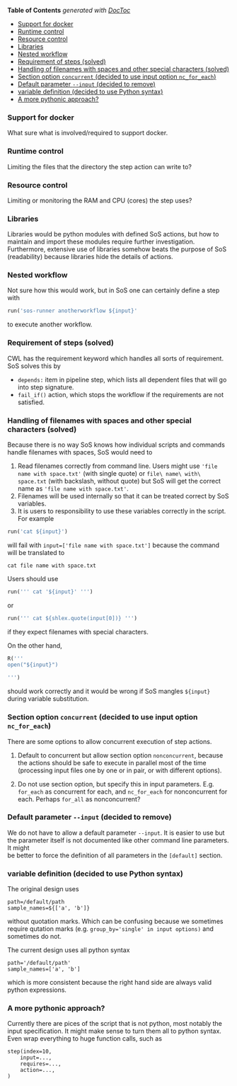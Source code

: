<!-- START doctoc generated TOC please keep comment here to allow auto update -->
<!-- DON'T EDIT THIS SECTION, INSTEAD RE-RUN doctoc TO UPDATE -->
**Table of Contents**  *generated with [DocToc](https://github.com/thlorenz/doctoc)*

- [Support for docker](#support-for-docker)
- [Runtime control](#runtime-control)
- [Resource control](#resource-control)
- [Libraries](#libraries)
- [Nested workflow](#nested-workflow)
- [Requirement of steps (solved)](#requirement-of-steps-solved)
- [Handling of filenames with spaces and other special characters (solved)](#handling-of-filenames-with-spaces-and-other-special-characters-solved)
- [Section option `concurrent` (decided to use input option `nc_for_each`)](#section-option-concurrent-decided-to-use-input-option-nc_for_each)
- [Default parameter `--input` (decided to remove)](#default-parameter---input-decided-to-remove)
- [variable definition (decided to use Python syntax)](#variable-definition-decided-to-use-python-syntax)
- [A more pythonic approach?](#a-more-pythonic-approach)

<!-- END doctoc generated TOC please keep comment here to allow auto update -->


### Support for docker 

What sure what is involved/required to support docker.

### Runtime control

Limiting the files that the directory the step action can write to? 

### Resource control

Limiting or monitoring the RAM and CPU (cores) the step uses?


### Libraries

Libraries would be python modules with defined SoS actions, but how to maintain and import these modules require further investigation. Furthermore, extensive use of libraries somehow beats the purpose of SoS (readability) because libraries hide the details of actions.

### Nested workflow

Not sure how this would work, but in SoS one can certainly define a step with

```python
run('sos-runner anotherworkflow ${input}'
```

to execute another workflow.

### Requirement of steps (solved)

CWL has the requirement keyword which handles all sorts of requirement. SoS solves this by

* `depends:` item in pipeline step, which lists all dependent files that will go into step signature.
* `fail_if()` action, which stops the workflow if the requirements are not satisfied.

### Handling of filenames with spaces and other special characters (solved)

Because there is no way SoS knows how individual scripts and commands handle filenames with spaces, SoS would need to

1. Read filenames correctly from command line. Users might use `'file name with space.txt'` (with single quote) or `file\ name\ with\ space.txt` (with backslash, without quote) but SoS will get the correct name as `'file name with space.txt'`.
2. Filenames will be used internally so that it can be treated correct by SoS variables.
3. It is users to responsibility to use these variables correctly in the script. For example

```python
run('cat ${input}')
```

will fail with `input=['file name with space.txt']` because the command will be translated to 

```
cat file name with space.txt
```

Users should use 

```python
run(''' cat '${input}' ''')
```

or

```python
run(''' cat ${shlex.quote(input[0])} ''')
```

if they expect filenames with special characters.

On the other hand,

```python
R('''
open("${input}")

''')
```

should work correctly and it would be wrong if SoS mangles `${input}` during variable substitution.


### Section option `concurrent` (decided to use input option `nc_for_each`)

There are some options to allow concurrent execution of step actions.

1. Default to concurrent but allow section option `nonconcurrent`, because the actions should be safe 
  to execute in parallel most of the time (processing input files one by one or in pair, or
  with different options).

2. Do not use section option, but specify this in input parameters. E.g. `for_each` as
  concurrent for each, and `nc_for_each` for nonconcurrent for each. Perhaps 
  `for_all` as nonconcurrent?


### Default parameter `--input` (decided to remove)

We do not have to allow a default parameter `--input`. It is easier to use 
but the parameter itself is not documented like other command line parameters. It might  
be better to force the definition of all parameters in the `[default]` section.

### variable definition (decided to use Python syntax)

The original design uses

```
path=/default/path
sample_names=${['a', 'b']}
```

without quotation marks. Which can be confusing because we sometimes require qutation marks
(e.g. `group_by='single' in input options)` and sometimes do not. 

The current design uses all python syntax

```
path='/default/path'
sample_names=['a', 'b']
```

which is more consistent because the right hand side are always valid python expressions.

### A more pythonic approach?

Currently there are pices of the script that is not python, most notably the input
specification. It might make sense to turn them all to python syntax. Even wrap everything
to huge function calls, such as

```
step(index=10,
	input=...,
	requires=...,
	action=...,
)
```

